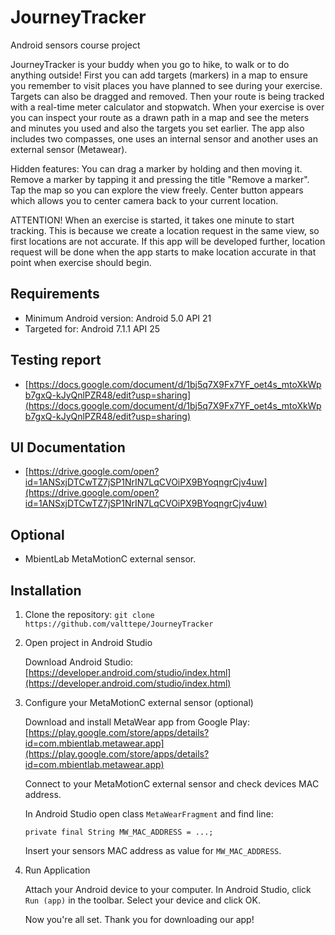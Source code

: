 # JourneyTracker
Android sensors course project

JourneyTracker is your buddy when you go to hike, to walk or to do anything outside! First you can add targets (markers) in a map to ensure you remember to visit places you have planned to see during your exercise. Targets can also be dragged and removed. Then your route is being tracked with a real-time meter calculator and stopwatch. When your exercise is over you can inspect your route as a drawn path in a map and see the meters and minutes you used and also the targets you set earlier. The app also includes two compasses, one uses an internal sensor and another uses an external sensor (Metawear).

Hidden features: You can drag a marker by holding and then moving it. Remove a marker by tapping it and pressing the title "Remove a marker". Tap the map so you can explore the view freely. Center button appears which allows you to center camera back to your current location. 

ATTENTION! When an exercise is started, it takes one minute to start tracking. This is because we create a location request in the same view, so first locations are not accurate. If this app will be developed further, location request will be done when the app starts to make location accurate in that point when exercise should begin.



## Requirements
- Minimum Android version: Android 5.0 API 21
- Targeted for: Android 7.1.1 API 25

## Testing report
- [https://docs.google.com/document/d/1bj5q7X9Fx7YF_oet4s_mtoXkWpb7gxQ-kJyQnlPZR48/edit?usp=sharing](https://docs.google.com/document/d/1bj5q7X9Fx7YF_oet4s_mtoXkWpb7gxQ-kJyQnlPZR48/edit?usp=sharing)

## UI Documentation
- [https://drive.google.com/open?id=1ANSxjDTCwTZ7jSP1NrIN7LqCVOiPX9BYoqngrCjv4uw](https://drive.google.com/open?id=1ANSxjDTCwTZ7jSP1NrIN7LqCVOiPX9BYoqngrCjv4uw)

## Optional
- MbientLab MetaMotionC external sensor.

## Installation
1. Clone the repository:
```git clone https://github.com/valttepe/JourneyTracker```

2. Open project in Android Studio

   Download Android Studio: [https://developer.android.com/studio/index.html](https://developer.android.com/studio/index.html)

3. Configure your MetaMotionC external sensor (optional)

   Download and install MetaWear app from Google Play:
[https://play.google.com/store/apps/details?id=com.mbientlab.metawear.app](https://play.google.com/store/apps/details?id=com.mbientlab.metawear.app)

   Connect to your MetaMotionC external sensor and check devices MAC address.

   In Android Studio open class `MetaWearFragment` and find line: 

   `private final String MW_MAC_ADDRESS = ...;` 

   Insert your sensors MAC address as value for `MW_MAC_ADDRESS`.

5. Run Application

   Attach your Android device to your computer. In Android Studio, click `Run (app)` in the toolbar. Select your device and click OK.

   Now you're all set. Thank you for downloading our app!
